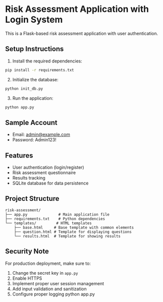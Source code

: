 # Risk Assessment Application with Login System

This is a Flask-based risk assessment application with user authentication.

## Setup Instructions

1. Install the required dependencies:
```bash
pip install -r requirements.txt
```

2. Initialize the database:
```bash
python init_db.py
```

3. Run the application:
```bash
python app.py
```

## Sample Account
- Email: admin@example.com
- Password: Admin123!

## Features
- User authentication (login/register)
- Risk assessment questionnaire
- Results tracking
- SQLite database for data persistence

## Project Structure

```
risk-assessment/
├── app.py              # Main application file
├── requirements.txt    # Python dependencies
└── templates/         # HTML templates
    ├── base.html     # Base template with common elements
    ├── question.html # Template for displaying questions
    └── results.html  # Template for showing results
```

## Security Note

For production deployment, make sure to:
1. Change the secret key in `app.py`
2. Enable HTTPS
3. Implement proper user session management
4. Add input validation and sanitization
5. Configure proper logging python app.py